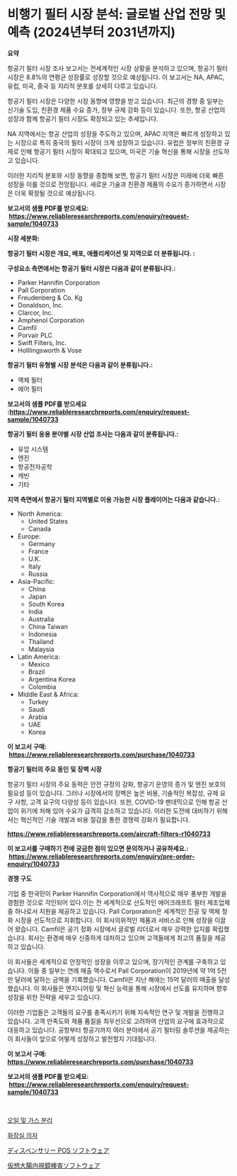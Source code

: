 <p><h1>비행기 필터 시장 분석: 글로벌 산업 전망 및 예측 (2024년부터 2031년까지)</h1></p><p><strong>요약</strong></p>
<p><p>항공기 필터 시장 조사 보고서는 전세계적인 시장 상황을 분석하고 있으며, 항공기 필터 시장은 8.8%의 연평균 성장률로 성장할 것으로 예상됩니다. 이 보고서는 NA, APAC, 유럽, 미국, 중국 등 지리적 분포를 상세히 다루고 있습니다.</p><p>항공기 필터 시장은 다양한 시장 동향에 영향을 받고 있습니다. 최근의 경향 중 일부는 신기술 도입, 친환경 제품 수요 증가, 정부 규제 강화 등이 있습니다. 또한, 항공 산업의 성장과 함께 항공기 필터 시장도 확장되고 있는 추세입니다.</p><p>NA 지역에서는 항공 산업의 성장을 주도하고 있으며, APAC 지역은 빠르게 성장하고 있는 시장으로 특히 중국의 필터 시장이 크게 성장하고 있습니다. 유럽은 정부의 친환경 규제로 인해 항공기 필터 시장이 확대되고 있으며, 미국은 기술 혁신을 통해 시장을 선도하고 있습니다.</p><p>이러한 지리적 분포와 시장 동향을 종합해 보면, 항공기 필터 시장은 미래에 더욱 빠른 성장을 이룰 것으로 전망됩니다. 새로운 기술과 친환경 제품의 수요가 증가하면서 시장은 더욱 확장될 것으로 예상됩니다.</p></p>
<p><strong>보고서의 샘플 PDF를 받으세요: &nbsp;<a href="https://www.reliableresearchreports.com/enquiry/request-sample/1040733">https://www.reliableresearchreports.com/enquiry/request-sample/1040733</a></strong></p>
<p><strong>시장 세분화:</strong></p>
<p><strong> 항공기 필터 시장은 개요, 배포, 애플리케이션 및 지역으로 더 분류됩니다. :</strong></p>
<p><strong>구성요소 측면에서는 항공기 필터 시장은 다음과 같이 분류됩니다.:</strong></p>
<p><ul><li>Parker Hannifin Corporation</li><li>Pall Corporation</li><li>Freudenberg & Co. Kg</li><li>Donaldson, Inc.</li><li>Clarcor, Inc.</li><li>Amphenol Corporation</li><li>Camfil</li><li>Porvair PLC</li><li>Swift Filters, Inc.</li><li>Holllingsworth & Vose</li></ul></p>
<p><strong> 항공기 필터 유형별 시장 분석은 다음과 같이 분류됩니다.:</strong></p>
<p><ul><li>액체 필터</li><li>에어 필터</li></ul></p>
<p><strong>보고서의 샘플 PDF를 받으세요 :<a href="https://www.reliableresearchreports.com/enquiry/request-sample/1040733">https://www.reliableresearchreports.com/enquiry/request-sample/1040733</a></strong></p>
<p><strong> 항공기 필터 응용 분야별 시장 산업 조사는 다음과 같이 분류됩니다.:</strong></p>
<p><ul><li>유압 시스템</li><li>엔진</li><li>항공전자공학</li><li>캐빈</li><li>기타</li></ul></p>
<p><strong>지역 측면에서 항공기 필터 지역별로 이용 가능한 시장 플레이어는 다음과 같습니다.:</strong></p>
<p><ul>
    <li>
        North America:
        <ul>
            <li>United States</li>
            <li>Canada</li>
        </ul>
    </li>
    <li>
        Europe:
        <ul>
            <li>Germany</li>
            <li>France</li>
            <li>U.K.</li>
            <li>Italy</li>
            <li>Russia</li>
        </ul>
    </li>
    <li>
        Asia-Pacific:
        <ul>
            <li>China</li>
            <li>Japan</li>
            <li>South Korea</li>
            <li>India</li>
            <li>Australia</li>
            <li>China Taiwan</li>
            <li>Indonesia</li>
            <li>Thailand</li>
            <li>Malaysia</li>
        </ul>
    </li>
    <li>
        Latin America:
        <ul>
            <li>Mexico</li>
            <li>Brazil</li>
            <li>Argentina Korea</li>
            <li>Colombia</li>
        </ul>
    </li>
    <li>
        Middle East & Africa:
        <ul>
            <li>Turkey</li>
            <li>Saudi</li>
            <li>Arabia</li>
            <li>UAE</li>
            <li>Korea</li>
        </ul>
    </li>
    </ul></p>
<p><strong>이 보고서 구매: &nbsp;<a href="https://www.reliableresearchreports.com/purchase/1040733">https://www.reliableresearchreports.com/purchase/1040733</a></strong></p>
<p><strong>항공기 필터의 주요 동인 및 장벽 시장</strong></p>
<p><p>항공기 필터 시장의 주요 동력은 안전 규정의 강화, 항공기 운영의 증가 및 엔진 보호의 필요성 등이 있습니다. 그러나 시장에서의 장벽은 높은 비용, 기술적인 복잡성, 규제 요구 사항, 고객 요구의 다양성 등이 있습니다. 또한, COVID-19 팬데믹으로 인해 항공 산업이 위기에 처해 있어 수요가 급격히 감소하고 있습니다. 이러한 도전에 대비하기 위해서는 혁신적인 기술 개발과 비용 절감을 통한 경쟁력 강화가 필요합니다.</p></p>
<p><strong><a href="https://www.reliableresearchreports.com/aircraft-filters-r1040733">https://www.reliableresearchreports.com/aircraft-filters-r1040733</a></strong></p>
<p><strong>이 보고서를 구매하기 전에 궁금한 점이 있으면 문의하거나 공유하세요.: &nbsp;<a href="https://www.reliableresearchreports.com/enquiry/pre-order-enquiry/1040733">https://www.reliableresearchreports.com/enquiry/pre-order-enquiry/1040733</a></strong></p>
<p><strong>경쟁 구도</strong></p>
<p><p>기업 중 한국민이 Parker Hannifin Corporation에서 역사적으로 매우 풍부한 개발을 경험한 것으로 각인되어 있다.이는 전 세계적으로 선도적인 에어크래프트 필터 제조업체 중 하나로서 지원을 제공하고 있습니다. Pall Corporation은 세계적인 진공 및 액체 정화 시장을 선도적으로 지휘합니다. 이 회사의위적인 제품과 서비스로 인해 성장을 이끌어 왔습니다. Camfil은 공기 정화 시장에서 글로벌 리더로서 매우 강력한 입지를 확립했습니다. 회사는 환경에 매우 신중하게 대처하고 있으며 고객들에게 최고의 품질을 제공하고 있습니다. </p><p>이 회사들은 세계적으로 안정적인 성장을 이루고 있으며, 장기적인 관계를 구축하고 있습니다. 이들 중 일부는 연례 매출 액수로서 Pall Corporation이 2019년에 약 1억 5천만 달러에 달하는 금액을 기록했습니다. Camfil은 지난 해에는 15억 달러의 매출을 달성했습니다. 이 회사들은 엔지니어링 및 혁신 능력을 통해 시장에서 선도를 유지하며 향후 성장을 위한 전략을 세우고 있습니다.</p><p>이러한 기업들은 고객들의 요구를 충족시키기 위해 지속적인 연구 및 개발을 진행하고 있습니다. 고객 만족도와 제품 품질을 최우선으로 고려하여 산업의 요구에 효과적으로 대응하고 있습니다. 공항부터 항공기까지 여러 분야에서 공기 필터링 솔루션을 제공하는 이 회사들이 앞으로 어떻게 성장하고 발전할지 기대됩니다.</p></p>
<p><strong>이 보고서 구매: &nbsp; <a href="https://www.reliableresearchreports.com/purchase/1040733">https://www.reliableresearchreports.com/purchase/1040733</a></strong></p>
<p><strong>보고서의 샘플 PDF를 받으세요: &nbsp;<a href="https://www.reliableresearchreports.com/enquiry/request-sample/1040733">https://www.reliableresearchreports.com/enquiry/request-sample/1040733</a></strong><strong></strong></p>
<p>&nbsp;</p>
<p><p><a href="https://medium.com/@reinaurphy35/%EC%84%9D%EC%9C%A0-%EB%B0%8F-%EA%B0%80%EC%8A%A4-%EB%B6%84%EB%A6%AC-%EC%8B%9C%EC%9E%A5-%EB%B6%84%EC%84%9D-%EA%B8%80%EB%A1%9C%EB%B2%8C-%EC%82%B0%EC%97%85-%EC%A0%84%EB%A7%9D-%EB%B0%8F-%EC%98%88%EC%B8%A1-2024%EB%85%84%EB%B6%80%ED%84%B0-2031%EB%85%84-a04358f7ef01">오일 및 가스 분리</a></p><p><a href="https://medium.com/@reinaurphy35/%EC%BB%A4%EB%AE%A4%EB%93%9C-%EC%B2%B4%EC%96%B4-%EC%8B%9C%EC%9E%A5-%EB%B6%84%EC%84%9D-%EA%B7%B8%EC%9D%98-cagr-%EC%8B%9C%EC%9E%A5-%EC%84%B8%EB%B6%84%ED%99%94-%EB%B0%8F-%EC%84%B8%EA%B3%84-%EC%82%B0%EC%97%85-%EA%B0%9C%EC%9A%94-a0ba95e62c8b">화장실 의자</a></p><p><a href="https://medium.com/@sandrajerde2015/%E3%83%87%E3%82%A3%E3%82%B9%E3%83%9A%E3%83%B3%E3%82%B5%E3%83%AA%E3%83%BCpos%E3%82%BD%E3%83%95%E3%83%88%E3%82%A6%E3%82%A7%E3%82%A2%E5%B8%82%E5%A0%B4%E3%81%AE%E5%88%86%E6%9E%90-%E3%82%B0%E3%83%AD%E3%83%BC%E3%83%90%E3%83%AB%E6%A5%AD%E7%95%8C%E3%81%AE%E5%B1%95%E6%9C%9B%E3%81%A8%E4%BA%88%E6%B8%AC-2024%E5%B9%B4%E3%81%8B%E3%82%892031%E5%B9%B4-a744936f7f18">ディスペンサリー POS ソフトウェア</a></p><p><a href="https://medium.com/@sandrajerde2015/%E4%BB%AE%E6%83%B3%E5%A4%A7%E8%85%B8%E6%A4%9C%E6%9F%BB%E3%82%BD%E3%83%95%E3%83%88%E3%82%A6%E3%82%A7%E3%82%A2%E5%B8%82%E5%A0%B4-%E5%B8%82%E5%A0%B4%E3%82%B7%E3%82%A7%E3%82%A2-%E5%B8%82%E5%A0%B4%E5%8B%95%E5%90%91-%E3%81%8A%E3%82%88%E3%81%B3%E5%B0%86%E6%9D%A5%E3%81%AE%E6%88%90%E9%95%B7%E3%81%AE%E6%8E%A2%E7%B4%A2-05ecf89b4282">仮想大腸内視鏡検査ソフトウェア</a></p></p>